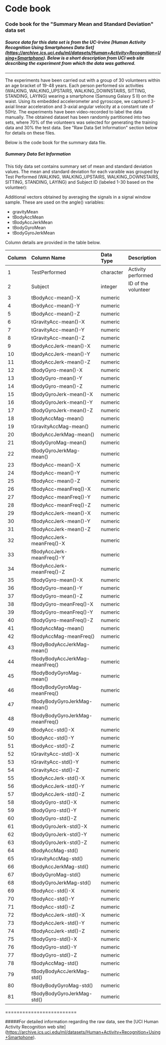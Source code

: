 # Code book 

### Code book for the "Summary Mean and Standard Deviation" data set 

##### Source data for this data set is from the UC-Irvine [Human Activity Recognition Using Smartphones Data Set] (https://archive.ics.uci.edu/ml/datasets/Human+Activity+Recognition+Using+Smartphone). Below is a short description from UCI web site describing the experiment from which the data was gathered.
---

The experiments have been carried out with a group of 30 volunteers within an
age bracket of 19-48 years. Each person performed six activities (WALKING,
WALKING_UPSTAIRS, WALKING_DOWNSTAIRS, SITTING, STANDING, LAYING) wearing a
smartphone (Samsung Galaxy S II) on the waist. Using its embedded accelerometer
and gyroscope, we captured 3-axial linear acceleration and 3-axial angular
velocity at a constant rate of 50Hz. The experiments have been video-recorded to
label the data manually. The obtained dataset has been randomly partitioned into
two sets, where 70% of the volunteers was selected for generating the training
data and 30% the test data. See "Raw Data Set Information" section below for details 
on these files.

Below is the code book for the summary data file.

##### Summary Data Set Information
This tidy data set contains summary set of mean and standard deviation values. The mean and standard deviation for each 
varaible was grouped by Test Performed (WALKING, WALKING_UPSTAIRS, WALKING_DOWNSTAIRS, SITTING, STANDING, LAYING) and
Subject ID (labeled 1-30 based on the volunteer):

Additional vectors obtained by averaging the signals in a signal window sample.
These are used on the angle() variables:

* gravityMean 
* tBodyAccMean 
* tBodyAccJerkMean 
* tBodyGyroMean 
* tBodyGyroJerkMean

Column details are provided in the table below. 

|Column|Column Name|Data Type|Description|
|---|:----|:---|:-----|
|1 |TestPerformed|character   |Activity performed|
|2 |Subject|integer |ID of the volunteer|
|3 |tBodyAcc-mean()-X|numeric ||
|4 |tBodyAcc-mean()-Y|numeric||
|5 |tBodyAcc-mean()-Z|numeric||
|6 |tGravityAcc-mean()-X|numeric||
|7 |tGravityAcc-mean()-Y|numeric||
|8 |tGravityAcc-mean()-Z|numeric||
|9 |tBodyAccJerk-mean()-X|numeric||
|10 |tBodyAccJerk-mean()-Y|numeric||
|11 |tBodyAccJerk-mean()-Z|numeric||
|12 |tBodyGyro-mean()-X|numeric||
|13 |tBodyGyro-mean()-Y|numeric||
|14 |tBodyGyro-mean()-Z|numeric||
|15 |tBodyGyroJerk-mean()-X|numeric||
|16 |tBodyGyroJerk-mean()-Y|numeric||
|17 |tBodyGyroJerk-mean()-Z|numeric||
|18 |tBodyAccMag-mean()|numeric||
|19 |tGravityAccMag-mean()|numeric||
|20 |tBodyAccJerkMag-mean()|numeric||
|21 |tBodyGyroMag-mean()|numeric||
|22 |tBodyGyroJerkMag-mean()|numeric||
|23 |fBodyAcc-mean()-X|numeric||
|24 |fBodyAcc-mean()-Y|numeric||
|25 |fBodyAcc-mean()-Z|numeric||
|26 |fBodyAcc-meanFreq()-X|numeric||
|27 |fBodyAcc-meanFreq()-Y|numeric||
|28 |fBodyAcc-meanFreq()-Z|numeric||
|29 |fBodyAccJerk-mean()-X|numeric||
|30 |fBodyAccJerk-mean()-Y|numeric||
|31 |fBodyAccJerk-mean()-Z|numeric||
|32 |fBodyAccJerk-meanFreq()-X|numeric||
|33 |fBodyAccJerk-meanFreq()-Y|numeric||
|34 |fBodyAccJerk-meanFreq()-Z|numeric||
|35 |fBodyGyro-mean()-X|numeric||
|36 |fBodyGyro-mean()-Y|numeric||
|37 |fBodyGyro-mean()-Z|numeric||
|38 |fBodyGyro-meanFreq()-X|numeric||
|39 |fBodyGyro-meanFreq()-Y|numeric||
|40 |fBodyGyro-meanFreq()-Z|numeric||
|41 |fBodyAccMag-mean()|numeric||
|42 |fBodyAccMag-meanFreq()|numeric||
|43 |fBodyBodyAccJerkMag-mean()|numeric||
|44 |fBodyBodyAccJerkMag-meanFreq()|numeric||
|45 |fBodyBodyGyroMag-mean()|numeric||
|46 |fBodyBodyGyroMag-meanFreq()|numeric||
|47 |fBodyBodyGyroJerkMag-mean()|numeric||
|48 |fBodyBodyGyroJerkMag-meanFreq()|numeric||
|49 |tBodyAcc-std()-X|numeric||
|50 |tBodyAcc-std()-Y|numeric||
|51 |tBodyAcc-std()-Z|numeric||
|52 |tGravityAcc-std()-X|numeric||
|53 |tGravityAcc-std()-Y|numeric||
|54 |tGravityAcc-std()-Z|numeric||
|55 |tBodyAccJerk-std()-X|numeric||
|56 |tBodyAccJerk-std()-Y|numeric||
|57 |tBodyAccJerk-std()-Z|numeric||
|58 |tBodyGyro-std()-X|numeric||
|59 |tBodyGyro-std()-Y|numeric||
|60 |tBodyGyro-std()-Z|numeric||
|61 |tBodyGyroJerk-std()-X|numeric||
|62 |tBodyGyroJerk-std()-Y|numeric||
|63 |tBodyGyroJerk-std()-Z|numeric||
|64 |tBodyAccMag-std()|numeric||
|65 |tGravityAccMag-std()|numeric||
|66 |tBodyAccJerkMag-std()|numeric||
|67 |tBodyGyroMag-std()|numeric||
|68 |tBodyGyroJerkMag-std()|numeric||
|69 |fBodyAcc-std()-X|numeric||
|70 |fBodyAcc-std()-Y|numeric||
|71 |fBodyAcc-std()-Z|numeric||
|72 |fBodyAccJerk-std()-X|numeric||
|73 |fBodyAccJerk-std()-Y|numeric||
|74 |fBodyAccJerk-std()-Z|numeric||
|75 |fBodyGyro-std()-X|numeric||
|76 |fBodyGyro-std()-Y|numeric||
|77 |fBodyGyro-std()-Z|numeric||
|78 |fBodyAccMag-std()|numeric||
|79 |fBodyBodyAccJerkMag-std()|numeric||
|80 |fBodyBodyGyroMag-std()|numeric||
|81 |fBodyBodyGyroJerkMag-std()|numeric||

=========================

#####For detailed information regarding the raw data, see the [UCI Human Activity Recognition web site] (https://archive.ics.uci.edu/ml/datasets/Human+Activity+Recognition+Using+Smartphone).
